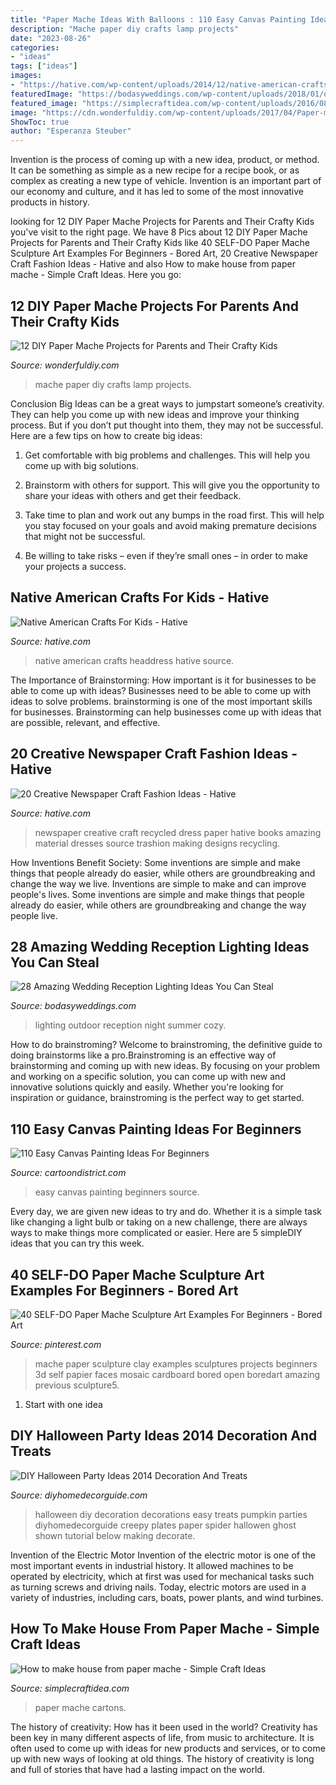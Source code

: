 ```yaml
---
title: "Paper Mache Ideas With Balloons : 110 Easy Canvas Painting Ideas For Beginners"
description: "Mache paper diy crafts lamp projects"
date: "2023-08-26"
categories:
- "ideas"
tags: ["ideas"]
images:
- "https://hative.com/wp-content/uploads/2014/12/native-american-crafts/9-native-american-crafts.jpg"
featuredImage: "https://bodasyweddings.com/wp-content/uploads/2018/01/outdoor-wedding-lighting.jpg"
featured_image: "https://simplecraftidea.com/wp-content/uploads/2016/08/90-9-768x1024-1.jpg"
image: "https://cdn.wonderfuldiy.com/wp-content/uploads/2017/04/Paper-mache-lamp--1024x921.jpeg"
ShowToc: true
author: "Esperanza Steuber"
---
```



Invention is the process of coming up with a new idea, product, or method. It can be something as simple as a new recipe for a recipe book, or as complex as creating a new type of vehicle. Invention is an important part of our economy and culture, and it has led to some of the most innovative products in history.

	

		
looking for 12 DIY Paper Mache Projects for Parents and Their Crafty Kids you've visit to the right page. We have 8 Pics about 12 DIY Paper Mache Projects for Parents and Their Crafty Kids like 40 SELF-DO Paper Mache Sculpture Art Examples For Beginners - Bored Art, 20 Creative Newspaper Craft Fashion Ideas - Hative and also How to make house from paper mache - Simple Craft Ideas. Here you go:
		
    
## 12 DIY Paper Mache Projects For Parents And Their Crafty Kids

<img loading=lazy src="https://cdn.wonderfuldiy.com/wp-content/uploads/2017/04/Paper-mache-lamp--1024x921.jpeg" onerror="this.onerror=null;this.src='https://tse2.mm.bing.net/th?id=OIP.8jWolwC_obPOq-1c7Yv8HgHaGq&amp;pid=15.1';" alt="12 DIY Paper Mache Projects for Parents and Their Crafty Kids">

_Source: wonderfuldiy.com_

>mache paper diy crafts lamp projects. 

	

Conclusion
Big Ideas can be a great ways to jumpstart someone’s creativity. They can help you come up with new ideas and improve your thinking process. But if you don’t put thought into them, they may not be successful. Here are a few tips on how to create big ideas:
1. Get comfortable with big problems and challenges. This will help you come up with big solutions.

2. Brainstorm with others for support. This will give you the opportunity to share your ideas with others and get their feedback.

3. Take time to plan and work out any bumps in the road first. This will help you stay focused on your goals and avoid making premature decisions that might not be successful.

4. Be willing to take risks – even if they’re small ones – in order to make your projects a success.

    
## Native American Crafts For Kids - Hative

<img loading=lazy src="https://hative.com/wp-content/uploads/2014/12/native-american-crafts/9-native-american-crafts.jpg" onerror="this.onerror=null;this.src='https://tse3.mm.bing.net/th?id=OIP._sbKmXj8O8ZTdfKLYGNIuQHaKO&amp;pid=15.1';" alt="Native American Crafts For Kids - Hative">

_Source: hative.com_

>native american crafts headdress hative source. 

	

The Importance of Brainstorming: How important is it for businesses to be able to come up with ideas?
Businesses need to be able to come up with ideas to solve problems. brainstorming is one of the most important skills for businesses. Brainstorming can help businesses come up with ideas that are possible, relevant, and effective.

    
## 20 Creative Newspaper Craft Fashion Ideas - Hative

<img loading=lazy src="http://hative.com/wp-content/uploads/2014/10/newspaper-craft-fashion-ideas/2-creative-newspaper-craft-fashion-ideas.jpg" onerror="this.onerror=null;this.src='https://tse1.mm.bing.net/th?id=OIP.YABbSnoEV65VXtfJJdaXAgHaKv&amp;pid=15.1';" alt="20 Creative Newspaper Craft Fashion Ideas - Hative">

_Source: hative.com_

>newspaper creative craft recycled dress paper hative books amazing material dresses source trashion making designs recycling. 

	

How Inventions Benefit Society: Some inventions are simple and make things that people already do easier, while others are groundbreaking and change the way we live.
Inventions are simple to make and can improve people's lives. Some inventions are simple and make things that people already do easier, while others are groundbreaking and change the way people live.

    
## 28 Amazing Wedding Reception Lighting Ideas You Can Steal

<img loading=lazy src="https://bodasyweddings.com/wp-content/uploads/2018/01/outdoor-wedding-lighting.jpg" onerror="this.onerror=null;this.src='https://tse1.mm.bing.net/th?id=OIP.CPsj7Ga32L9Z_2cHGshNfAHaR_&amp;pid=15.1';" alt="28 Amazing Wedding Reception Lighting Ideas You Can Steal">

_Source: bodasyweddings.com_

>lighting outdoor reception night summer cozy. 

	

How to do brainstroming?
Welcome to brainstroming, the definitive guide to doing brainstorms like a pro.Brainstroming is an effective way of brainstorming and coming up with new ideas. By focusing on your problem and working on a specific solution, you can come up with new and innovative solutions quickly and easily. Whether you're looking for inspiration or guidance, brainstroming is the perfect way to get started.

    
## 110 Easy Canvas Painting Ideas For Beginners

<img loading=lazy src="http://www.cartoondistrict.com/wp-content/uploads/2017/06/Easy-Canvas-Painting-Ideas-For-Beginners13.jpg" onerror="this.onerror=null;this.src='https://tse3.mm.bing.net/th?id=OIP.PaCIhTfng4rynVrywImCGQHaLH&amp;pid=15.1';" alt="110 Easy Canvas Painting Ideas For Beginners">

_Source: cartoondistrict.com_

>easy canvas painting beginners source. 

	

Every day, we are given new ideas to try and do. Whether it is a simple task like changing a light bulb or taking on a new challenge, there are always ways to make things more complicated or easier. Here are 5 simpleDIY ideas that you can try this week.

    
## 40 SELF-DO Paper Mache Sculpture Art Examples For Beginners - Bored Art

<img loading=lazy src="https://i.pinimg.com/736x/1d/62/e0/1d62e014359ad9aaf9a2f8a01fb7bd98.jpg" onerror="this.onerror=null;this.src='https://tse3.mm.bing.net/th?id=OIP.CYWCLKJ6F8IjwnkYTu3OxgHaL1&amp;pid=15.1';" alt="40 SELF-DO Paper Mache Sculpture Art Examples For Beginners - Bored Art">

_Source: pinterest.com_

>mache paper sculpture clay examples sculptures projects beginners 3d self papier faces mosaic cardboard bored open boredart amazing previous sculpture5. 

	

 1. Start with one idea

    
## DIY Halloween Party Ideas 2014 Decoration And Treats

<img loading=lazy src="http://diyhomedecorguide.com/wp-content/uploads/2014/09/Halloween-party-decorations.jpg" onerror="this.onerror=null;this.src='https://tse3.mm.bing.net/th?id=OIP.qWiJH0jadgfHPYIe7eycMgHaLH&amp;pid=15.1';" alt="DIY Halloween Party Ideas 2014 Decoration And Treats">

_Source: diyhomedecorguide.com_

>halloween diy decoration decorations easy treats pumpkin parties diyhomedecorguide creepy plates paper spider hallowen ghost shown tutorial below making decorate. 

	

Invention of the Electric Motor
Invention of the electric motor is one of the most important events in industrial history. It allowed machines to be operated by electricity, which at first was used for mechanical tasks such as turning screws and driving nails. Today, electric motors are used in a variety of industries, including cars, boats, power plants, and wind turbines.

    
## How To Make House From Paper Mache - Simple Craft Ideas

<img loading=lazy src="https://simplecraftidea.com/wp-content/uploads/2016/08/90-9-768x1024-1.jpg" onerror="this.onerror=null;this.src='https://tse2.mm.bing.net/th?id=OIP.yWXCpEr2NnDnlhxb4pE6pQHaJ4&amp;pid=15.1';" alt="How to make house from paper mache - Simple Craft Ideas">

_Source: simplecraftidea.com_

>paper mache cartons. 

	

The history of creativity: How has it been used in the world?
Creativity has been key in many different aspects of life, from music to architecture. It is often used to come up with ideas for new products and services, or to come up with new ways of looking at old things. The history of creativity is long and full of stories that have had a lasting impact on the world.

